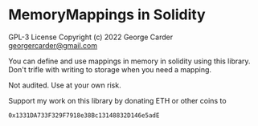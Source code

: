 # MemoryMappings in Solidity 

GPL-3 License Copyright (c) 2022 George Carder georgercarder@gmail.com

You can define and use mappings in memory in solidity using this library. Don't trifle with writing to storage when you need a mapping.


Not audited. Use at your own risk.

Support my work on this library by donating ETH or other coins to

`0x1331DA733F329F7918e38Bc13148832D146e5adE`
